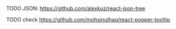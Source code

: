 

TODO JSON:
https://github.com/alexkuz/react-json-tree

TODO check https://github.com/mohsinulhaq/react-popper-tooltip
